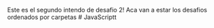 Este es el segundo intendo de desafio 2! 
Aca van a estar los desafios ordenados por carpetas # JavaScriptt
